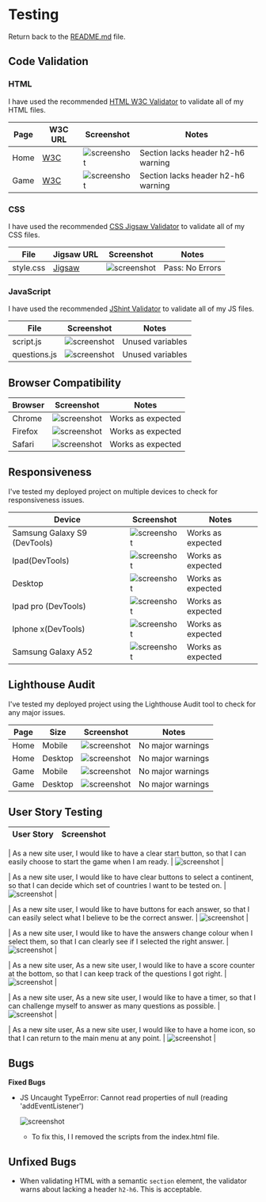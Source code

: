 # Testing

Return back to the [README.md](README.md) file.

## Code Validation

### HTML

I have used the recommended [HTML W3C Validator](https://validator.w3.org) to validate all of my HTML files.

| Page | W3C URL | Screenshot | Notes |
| --- | --- | --- | --- |
| Home | [W3C](https://validator.w3.org/nu/?doc=https%3A%2F%2Ftpfk7.github.io%2Fcapitals-of-the-world-quiz%2Findex.html) | ![screenshot](documentation/html-validation-home.png) | Section lacks header h2-h6 warning |
| Game | [W3C](https://validator.w3.org/nu/#textarea) | ![screenshot](/documentation/testing/html/game.png) | Section lacks header h2-h6 warning |


### CSS

I have used the recommended [CSS Jigsaw Validator](https://jigsaw.w3.org/css-validator) to validate all of my CSS files.


| File | Jigsaw URL | Screenshot | Notes |
| --- | --- | --- | --- |
| style.css | [Jigsaw](https://jigsaw.w3.org/css-validator/validator) | ![screenshot](/documentation/testing/css/css.png) | Pass: No Errors |


### JavaScript

I have used the recommended [JShint Validator](https://jshint.com) to validate all of my JS files.

| File | Screenshot | Notes |
| --- | --- | --- |
| script.js | ![screenshot](/documentation/testing/js/script.png) | Unused variables |
| questions.js | ![screenshot](/documentation/testing/js/game.png) | Unused variables |


## Browser Compatibility

| Browser | Screenshot | Notes |
| --- | --- | --- |
| Chrome | ![screenshot](/documentation/testing/browsers/chrome.png) | Works as expected |
| Firefox | ![screenshot](/documentation/testing/browsers/firefox.png) | Works as expected |
| Safari | ![screenshot](/documentation/testing/browsers/Safari.png) | Works as expected |


## Responsiveness

I've tested my deployed project on multiple devices to check for responsiveness issues.

| Device | Screenshot | Notes |
| --- | --- | --- |
| Samsung Galaxy S9 (DevTools) | ![screenshot](/documentation/responsive/GalaxyS9.png) | Works as expected |
| Ipad(DevTools) | ![screenshot](/documentation/responsive/ipad.png) | Works as expected |
| Desktop | ![screenshot](/documentation/responsive/responsive-desktop.png) | Works as expected |
| Ipad pro (DevTools) | ![screenshot](/documentation/responsive/ipad-pro.png) | Works as expected |
| Iphone x(DevTools) | ![screenshot](/documentation/responsive/iphonex.png) | Works as expected |
| Samsung Galaxy A52 | ![screenshot](/documentation/responsive/SamsungGalaxyA52.jpg) | Works as expected |


## Lighthouse Audit

I've tested my deployed project using the Lighthouse Audit tool to check for any major issues.

| Page | Size | Screenshot | Notes |
| --- | --- | --- | --- |
| Home | Mobile | ![screenshot](/documentation/lighthouse/home-mobile.png) | No major warnings |
| Home | Desktop | ![screenshot](/documentation/lighthouse/home-desktop.png) | No major warnings  |
| Game | Mobile | ![screenshot](/documentation/lighthouse/question-mobile.png) | No major warnings  |
| Game | Desktop | ![screenshot](/documentation/lighthouse/continent-desktop.png) | No major warnings  |


## User Story Testing

| User Story | Screenshot |
| --- | --- |

| As a new site user, I would like to have a clear start button, so that I can easily choose to start the game when I am ready. | ![screenshot](/documentation/feature/start-button.png) |

| As a new site user, I would like to have clear buttons to select a continent, so that I can decide which set of countries I want to be tested on. | ![screenshot](/documentation/feature/continent.png) |

| As a new site user, I would like to have buttons for each answer, so that I can easily select what I believe to be the correct answer. | ![screenshot](/documentation/feature/question.png) |

| As a new site user, I would like to have the answers change colour when I select them, so that I can clearly see if I selected the right answer. | ![screenshot](/documentation/feature/question-color.png) |

| As a new site user, As a new site user, I would like to have a score counter at the bottom, so that I can keep track of the questions I got right. | ![screenshot](/documentation/feature/score-counter.png) |

| As a new site user, As a new site user, I would like to have a timer, so that I can challenge myself to answer as many questions as possible. | ![screenshot](/documentation/feature/timer.png) |

| As a new site user, As a new site user, I would like to have a home icon, so that I can return to the main menu at any point. | ![screenshot](/documentation/feature/restart.png) |

## Bugs

**Fixed Bugs**

- JS Uncaught TypeError: Cannot read properties of null (reading 'addEventListener')

    ![screenshot](/documentation/bug/bug.png)

    - To fix this, I I removed the <script src="assets/js/script.js"></script> scripts from the index.html file.

## Unfixed Bugs

- When validating HTML with a semantic `section` element, the validator warns about lacking a header `h2-h6`. This is acceptable.
